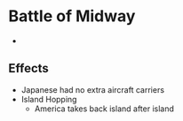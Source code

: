 # Battle of Midway
- 

## Effects
- Japanese had no extra aircraft carriers
- Island Hopping
    - America takes back island after island 
